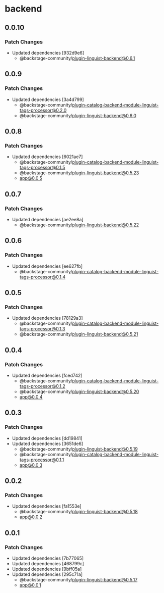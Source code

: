 # backend

## 0.0.10

### Patch Changes

- Updated dependencies [932d9e6]
  - @backstage-community/plugin-linguist-backend@0.6.1

## 0.0.9

### Patch Changes

- Updated dependencies [3a4d799]
  - @backstage-community/plugin-catalog-backend-module-linguist-tags-processor@0.2.0
  - @backstage-community/plugin-linguist-backend@0.6.0

## 0.0.8

### Patch Changes

- Updated dependencies [6021ae7]
  - @backstage-community/plugin-catalog-backend-module-linguist-tags-processor@0.1.5
  - @backstage-community/plugin-linguist-backend@0.5.23
  - app@0.0.5

## 0.0.7

### Patch Changes

- Updated dependencies [ae2ee8a]
  - @backstage-community/plugin-linguist-backend@0.5.22

## 0.0.6

### Patch Changes

- Updated dependencies [ee627fb]
  - @backstage-community/plugin-catalog-backend-module-linguist-tags-processor@0.1.4

## 0.0.5

### Patch Changes

- Updated dependencies [78129a3]
  - @backstage-community/plugin-catalog-backend-module-linguist-tags-processor@0.1.3
  - @backstage-community/plugin-linguist-backend@0.5.21

## 0.0.4

### Patch Changes

- Updated dependencies [fced742]
  - @backstage-community/plugin-catalog-backend-module-linguist-tags-processor@0.1.2
  - @backstage-community/plugin-linguist-backend@0.5.20
  - app@0.0.4

## 0.0.3

### Patch Changes

- Updated dependencies [dd19841]
- Updated dependencies [3651de6]
  - @backstage-community/plugin-linguist-backend@0.5.19
  - @backstage-community/plugin-catalog-backend-module-linguist-tags-processor@0.1.1
  - app@0.0.3

## 0.0.2

### Patch Changes

- Updated dependencies [fa1553e]
  - @backstage-community/plugin-linguist-backend@0.5.18
  - app@0.0.2

## 0.0.1

### Patch Changes

- Updated dependencies [7b77065]
- Updated dependencies [468799c]
- Updated dependencies [9bff05a]
- Updated dependencies [295c71a]
  - @backstage-community/plugin-linguist-backend@0.5.17
  - app@0.0.1
